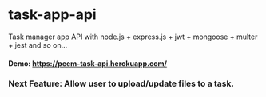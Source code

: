 # task-app-api

Task manager app API with node.js + express.js + jwt + mongoose + multer + jest and so on...
#### Demo: https://peem-task-api.herokuapp.com/
### Next Feature: Allow user to upload/update files to a task.
